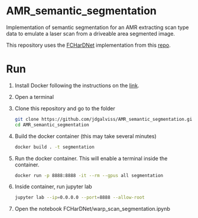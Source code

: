 # AMR_semantic_segmentation
Implementation of semantic segmentation for an AMR extracting scan type data to emulate a laser scan from a driveable area segmented image.

This repository uses the [FCHarDNet](https://github.com/PingoLH/FCHarDNet) implementation from this [repo](https://github.com/omarsayed7/Road-Scene-Segmentation).

# Run
1. Install Docker following the instructions on the [link](https://docs.docker.com/engine/install/ubuntu/).
2. Open a terminal

3. Clone this repository and go to the folder
    ```bash
    git clone https://github.com/jdgalviss/AMR_semantic_segmentation.git
    cd AMR_semantic_segmentation
    ```
4. Build the docker container (this may take several minutes)
    ```bash
    docker build . -t segmentation
    ```
5. Run the docker container. This will enable a terminal inside the container.
    ```bash
    docker run -p 8888:8888 -it --rm --gpus all segmentation
    ```
6. Inside container, run jupyter lab
    ```bash
    jupyter lab --ip=0.0.0.0 --port=8888 --allow-root
    ```
6. Open the notebook FCHarDNet/warp_scan_segmentation.ipynb
